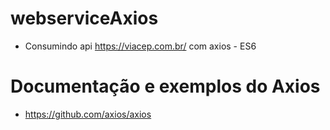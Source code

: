 # webserviceAxios
- Consumindo api https://viacep.com.br/ com axios - ES6


# Documentação e exemplos do Axios
- https://github.com/axios/axios
